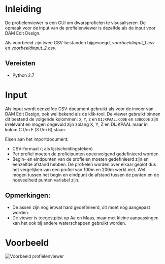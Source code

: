 # Inleiding
De profielenviewer is een GUI om dwarsprofielen te visusaliseren. De opmaak voor de input van de profielenviewer is dezelfde als de input voor DAM Edit Design.

Als voorbeeid zijn twee CSV-bestanden bijgevoegd, *voorbeeldinput_1.csv* en *voorbeeldinput_2.csv*.

## Vereisten
* Python 2.7

# Input
Als input wordt eenzelfde CSV-document gebruikt als voor de invoer van DAM Edit Design, ook wel bekend als de klik-tool. De viewer gebruikt binnen dit bestand de volgende kolommen: `X`, `Y`, `Z` en `DIJKPAAL`. `CODE` en `SUBCODE` zijn irrelevant en mogen ongevuld zijn zolang X, Y, Z en DIJKPAAL maar in kolom C t/m F (3 t/m 6) staan.

Eisen aan het importdocument:
* CSV-formaat (; als lijstscheidingsteken)
* Per profiel moeten de profielpunten opeenvolgend gedefinieerd worden
* Begin- en eindpunten van de profielen moeten gedefinieerd zijn en eenzelfde afstand hebben. De profielen worden over elkaar geplot dus het vergelijken van een profiel van 100m en 200m werkt niet. Wel mogen tussen het begin en eindpunt de afstand tussen de punten en de hoeveelheid punten variabel zijn.

## Opmerkingen:
* De assen zijn nog ietwat hard gedefinieerd, dit moet nog aangepast worden.
* De viewer is toegestpitst op Aa en Maas, maar met kleine aanpassingen kan het ook bij andere waterschappen gebruikt worden.

# Voorbeeld
![Voorbeeld profielenviewer](https://github.com/kkpdata/Datatools/blob/master/Scripts-aaenmaas-thijs/Profielenviewer/voorbeeld.png "Profielenviewer")

